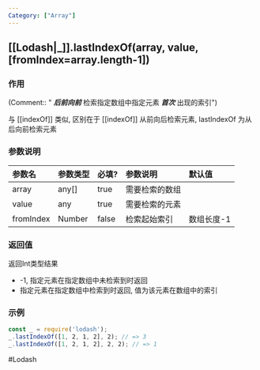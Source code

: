 ```yaml
---
Category: ["Array"]
---
```

## [[Lodash|_]].lastIndexOf(array, value, \[fromIndex=array.length-1\])
### 作用
(Comment:: " ***后前向前*** 检索指定数组中指定元素 ***首次*** 出现的索引")

与 [[indexOf]] 类似, 区别在于 [[indexOf]] 从前向后检索元素, lastIndexOf 为从后向前检索元素

### 参数说明
| 参数名 | 参数类型 | 必填? | 参数说明 | 默认值 |
|:--- |:--- |:--- |:--- |:--- |
| array | any[] | true | 需要检索的数组 |  |
| value | any | true | 需要检索的元素 |  |
| fromIndex | Number | false | 检索起始索引 | 数组长度-1 |

### 返回值
返回Int类型结果
- -1, 指定元素在指定数组中未检索到时返回
- 指定元素在指定数组中检索到时返回, 值为该元素在数组中的索引

### 示例
```javascript
const _ = require('lodash');
_.lastIndexOf([1, 2, 1, 2], 2); // => 3
_.lastIndexOf([1, 2, 1, 2], 2, 2); // => 1
```

#Lodash 